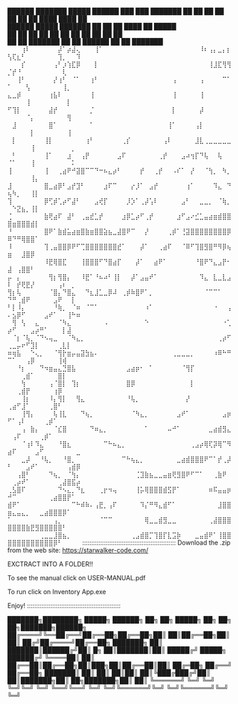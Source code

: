 
  ██████  ███████  █████  ██████  ███    ███ ███████ 
  ██   ██ ██      ██   ██ ██   ██ ████  ████ ██      
  ██████  █████   ███████ ██   ██ ██ ████ ██ █████   
  ██   ██ ██      ██   ██ ██   ██ ██  ██  ██ ██      
  ██   ██ ███████ ██   ██ ██████  ██      ██ ███████
 ⠀⠀⠀⢰⠇⠀⠀⠀⠀⠀⠀⡼⠁⡴⣼⢄⠀⠀⠀⢸⠁⠀⠀⠀⠀⠀⠀⠀⠀⠀⠀⠀⠀⠀⠀⠀⠀⠀⠀⠀⠀⠀⠸⠆⢠⡄⣀⡄⡆⢣⢏⣆⠃⠀⠀⠀⠀⠀⠀⠀⢹⡀⠀⠀⠹
⠀⠀⠀⡎⠀⠀⠀⠀⠀⠀⢠⠃⡰⢱⣏⡿⠀⠀⠀⡇⠀⠀⠀⠀⠀⠀⠀⠀⠀⠀⠀⠀⠀⠀⠀⠀⠀⠀⠀⠀⠀⠀⠀⠀⢸⣸⣏⢻⢻⡈⡞⠘⠀⠀⠀⠀⠀⠀⠀⠀⠀⢇⠀⠀⠀
⠀⠀⢸⠃⠀⠀⠀⠀⠀⠀⡜⢰⠃⠀⠈⠁⠀⠀⢰⠃⠀⠀⠀⠀⠀⠀⠀⠀⠀⠀⠀⠀⠀⠀⠀⠀⢠⠀⠀⠀⠀⠀⢠⠀⠀⠀⠀⠉⠁⠁⠀⠀⠀⢣⠀⠀⠀⠀⠀⠀⠀⢸⡀⠀⠀
⣄⣀⡾⠀⠀⠀⠀⠀⠀⢰⣧⠇⠀⠀⠀⠀⠀⠀⢸⠀⠀⠀⠀⠀⠀⠀⠀⠀⠀⠀⠀⠀⠀⠀⠀⠀⢸⠀⠀⠀⠀⠀⢸⠀⠀⠀⠀⠀⠀⠀⠀⠀⠀⢸⠀⠀⠀⠀⠀⠀⠀⠀⡇⠀⠀
⠋⢹⡇⠀⠀⠀⠀⠀⠀⣼⡞⠀⠀⠀⠀⠀⠀⠀⡈⠀⠀⠀⠀⠀⠀⠀⠀⠀⠀⠀⠀⠀⠀⠀⠀⠀⡇⠀⠀⠀⠀⠀⡼⠀⠀⠀⠀⠀⠀⠀⠀⠀⠀⠈⡄⠀⠀⠀⠀⠀⠀⠀⢻⠀⠀
⠀⣸⠀⠀⠀⠀⠀⠀⠀⣿⠁⠀⠀⠀⠀⠀⠀⠀⠁⠀⠀⠀⠀⠀⠀⠀⠀⠀⠀⠀⠀⠀⠀⠀⠀⢸⠁⠀⠀⠀⠀⢠⡇⠀⠀⠀⠀⠀⠀⠀⠀⠀⠀⠀⡇⠀⠀⠀⠀⠀⠀⠀⢸⠀⠀
⠀⡇⠀⠀⠀⠀⠀⠀⢸⡇⠀⠀⠀⠀⠀⠀⠀⢰⠃⠀⠀⠀⠀⠀⠀⢀⡎⠀⠀⠀⠀⠀⠀⠀⢠⠇⠀⠀⠀⠀⠀⣸⣇⢀⣀⣀⣀⣀⣀⠀⠀⠀⠀⠀⢸⠀⠀⠀⠀⠀⠀⠀⠀⡀⠀
⠀⠃⠀⠀⠀⠀⠀⠀⢸⠁⠀⠀⠀⣰⠀⠀⢠⡟⠀⠀⠀⠀⠀⠀⣠⠏⠀⠀⠀⠀⠀⠀⠀⢀⡞⠀⠀⠀⣠⠴⢲⡏⠙⢧⠀⠀⢧⠀⠀⠈⠁⠀⠀⠀⢸⠀⠀⠀⠀⠀⠀⠀⠀⠅⠀
⢸⠀⠀⠀⠀⠀⠀⠀⢸⠀⠀⢀⣴⠟⠚⣽⣿⠉⠉⠙⠒⠦⣄⡴⠃⠀⠀⠀⠀⡞⠀⠀⢀⡞⠀⠀⠠⠎⠁⠀⡜⠀⠀⠈⢳⡀⠀⠳⡀⠀⠀⠀⠀⠀⢸⡄⠀⠀⠀⠀⠀⠀⠀⠀⠀
⣸⠀⠀⠀⠀⠀⠀⠀⣿⣀⣴⡿⠃⣠⡞⣹⠃⠀⠀⠀⠀⣰⠏⠉⠀⠀⠀⡔⡸⠁⠀⣠⡞⠀⠀⠀⠀⠀⠀⢰⠁⠀⠀⠀⠀⠹⣄⠀⠙⢦⠳⡀⠀⠀⢸⡇⠀⠀⠀⠀⠀⠀⠀⠀⠀
⢹⠀⠀⠀⠀⠀⠀⠀⡿⢋⡾⢁⡴⠋⣼⠃⠀⠀⠀⣠⢞⡏⠀⠀⠀⠀⡸⡱⠁⢀⡼⢡⠇⠀⠀⠀⠀⠀⣠⠃⠀⠀⣀⣀⡀⠀⠈⢷⡀⠀⠑⣝⣦⡀⢸⡇⠀⠀⠀⠀⠀⠀⠀⠀⠀
⢈⠀⠀⠀⠀⠀⠀⠀⣷⢟⣴⠏⠀⣼⠃⠀⢀⣤⣞⣁⡞⠀⠀⠀⠀⣰⡿⣁⡴⠋⢀⡞⠀⠀⠀⠀⠀⣰⠋⣠⠔⣊⣁⣤⣴⣶⣾⣿⣿⣿⣶⣿⣿⣿⣾⡇⠀⠀⠀⠀⠀⠀⠀⠀⠀
⠘⠀⠀⠀⠀⠀⠀⠀⣿⠟⠁⣷⣾⣥⣴⣶⣿⣷⣶⣿⣿⣵⣦⣀⣼⣿⠟⠉⠀⠀⡜⠀⠀⠀⠀⢀⡾⠁⢘⣽⣿⣿⣿⣿⣿⣿⣿⣿⡿⠿⠙⠛⢿⣿⣿⠁⠀⠀⠀⠀⠀⠀⠀⠀⠀
⠸⠀⠀⠀⠀⠀⠀⠀⢹⢀⣤⣿⣿⡿⠟⠋⢉⣿⣿⣿⣿⣿⣿⣿⣞⠁⠀⠀⠀⡼⠁⠀⠀⢀⣴⠏⠀⠀⠈⠿⠋⢹⣿⣻⣿⠛⠻⡿⢦⣶⠀⠀⣸⣿⡿⠀⠀⠀⠀⠀⠀⠀⠀⠀⠀
⠀⠀⠀⠀⠀⠀⠀⠀⠸⣟⢿⣿⣏⠀⠀⠀⢸⣿⣿⣿⠋⠙⣿⣴⡏⠀⠀⠀⡼⠁⠀⠀⣴⠟⠁⠀⠀⠀⠀⠀⠀⠘⣿⠟⠙⣄⣠⡟⠂⣼⠀⢠⣿⣿⠃⠀⠀⠀⠀⠀⠀⠀⠀⠀⠀
⡤⠀⡄⠀⠀⠀⠀⠀⠀⢻⡆⢻⣿⡄⠀⠀⠸⣟⠁⠘⠦⠴⠃⢸⡇⠀⠀⡼⠁⣠⣤⠞⠁⠀⠀⠀⠀⠀⠀⠀⠀⠀⠹⣄⠀⣇⣀⣇⣠⠇⠀⡞⢟⣟⡜⠀⠀⠀⠀⠀⢠⠆⠀⡀⠀
⢻⡆⢧⠀⠀⠀⠀⠀⠀⠈⣿⡄⠙⣿⣄⠀⠀⠙⣆⣸⣁⣀⡿⠼⠀⢀⡾⠷⣿⠟⠁⡀⠀⠀⠀⠀⠀⠀⠀⠀⠀⠀⠀⠈⠉⠉⠁⠀⠀⠙⠛⢀⣾⠟⠀⠀⠀⠀⠀⣠⠟⠀⠀⡇⠀
⠃⡇⠸⡄⠀⠀⠀⠀⠀⠀⠘⢷⡀⠀⠈⠶⠀⠈⠉⠁⠀⠀⠀⠀⠀⠀⠀⠀⠀⠀⠰⠁⠀⠀⠀⠀⠀⠀⠀⠀⠀⠀⠀⠀⠀⠐⠀⠀⢠⠄⣢⡿⠋⠀⠀⠀⠀⣠⠞⠁⠀⠀⢸⠓⠶
⠀⢻⠀⢣⠀⠀⣄⠀⠀⠀⠀⠈⠳⣄⠀⠀⠀⠀⠀⠀⠀⠠⠀⠀⠀⠀⠀⠀⠀⠀⠑⠀⠀⠀⠀⠀⠀⠀⠀⠀⠀⠀⠀⠀⠀⠀⠀⠐⢁⡴⠋⠀⠀⠀⣠⡴⠛⠁⠀⠀⠀⡇⣼⠀⠀
⠀⠈⡆⠈⢧⡀⠈⠙⠢⢤⣀⠀⠀⠈⠳⣄⡀⠀⠀⠀⠀⠀⠀⠀⠀⠀⠀⠀⠀⠀⠀⠀⠀⠀⠀⠀⠀⠀⠀⠀⠀⠀⠀⠀⠀⠀⢀⡴⠋⢀⣀⡤⠖⠋⣹⡇⠀⠀⠀⠀⢀⣇⡇⠀⠀
⠶⢶⣧⠀⠀⠑⢄⡀⠀⠀⠈⢻⡗⣶⡤⣤⣽⣳⣦⠄⠀⠀⠀⠀⠀⠀⠀⠀⠀⠀⠀⠀⠀⠀⠀⠀⢀⣀⣀⣀⡀⠀⠀⠀⠀⠰⠿⠓⠛⠉⠁⠀⠀⢠⡿⠀⠀⠀⠀⠀⢸⢾⠀⠀⠀
⠀⠀⠘⡆⠀⠀⠀⠙⠲⣶⣤⣄⣙⣿⣧⠀⠀⠀⠀⠀⠀⠀⠀⠀⠀⠀⣠⣴⡶⠂⠀⠁⠀⠀⠀⠀⠀⠀⠈⢻⡏⠀⠀⠀⠀⠀⠀⠀⠀⠀⠀⠀⢀⣾⠁⠀⠀⠀⠀⠀⣿⡇⠀⠀⠀
⠀⠀⠀⢳⠀⠀⠀⠀⠀⢠⠈⣿⡇⠀⢹⡆⠀⠀⠀⠀⠀⠀⠀⠀⠀⠀⣿⡿⠀⠀⠀⠀⠀⠀⠀⠀⠀⠀⠀⠀⡇⠀⠀⠀⠀⠀⠀⠀⠀⠀⠀⢀⣾⡟⠀⠀⠀⠀⠀⢰⡿⠀⠀⠀⠀
⠀⠀⠀⢸⡆⠀⠀⠀⠀⠸⡄⢻⡇⠀⠀⢻⣄⠀⠀⠀⠀⠀⠀⠀⠀⠀⠘⢧⡀⠀⠀⠀⠀⠀⠀⠀⠀⠀⠀⡜⠀⠀⠀⠀⠀⠀⠀⠀⠀⢀⣴⠋⣸⠁⠀⠀⠀⠀⢀⣿⠃⠀⠀⠀⠀
⠀⠀⠀⢸⢻⡄⠀⠀⠀⠀⢧⢸⣇⠀⠀⠀⠙⢦⡀⠀⠀⠀⠀⠀⠀⠀⠀⠈⠳⣄⡀⠀⠀⠀⠀⠀⠀⣠⠞⠁⠀⠀⠀⠀⠀⠀⠀⣠⡶⠋⠁⢠⠇⠀⠀⠀⠀⢀⡾⠁⠀⠀⠀⠀⠀
⠀⠀⠀⢠⠀⣷⡄⠀⠀⠀⠈⣎⣿⠀⠀⠀⠀⠀⠙⠶⣄⡀⠀⠀⠀⠀⠀⠀⠀⠀⠁⠀⠀⠀⠀⠤⠚⠁⠀⠀⠀⠀⠀⠀⣀⣴⣾⣻⣄⠀⢠⠏⠀⠀⠀⠀⢀⡾⠁⠀⠀⠀⠀⠀⠀
⠀⠀⠀⠈⢰⠇⠹⣄⠀⠀⠀⠘⣿⣆⠀⠀⠀⠀⠀⠀⠀⠉⠓⠦⣄⡀⠀⠀⠀⠀⠀⠀⠀⠀⠀⠀⠀⠀⠀⠀⢀⣠⡴⢿⢏⡽⢿⠉⠻⣴⠏⠀⠀⠀⠀⣠⠋⠀⠀⠀⠀⠀⠀⠀⣀
⠀⠀⠀⣀⡼⠀⠀⠘⢧⡀⠀⠀⠘⣿⡀⠀⠀⠀⠀⠀⠀⠀⠀⠀⠀⠉⠓⢦⣄⡀⠀⠀⠀⠀⠀⠀⠀⣀⣴⣾⣿⣿⣿⠟⠉⠁⡞⢀⡼⠃⠀⠀⠀⣠⠞⠁⠀⠀⠀⠀⠀⠀⢠⣾⡿
⠀⠀⢠⣿⠃⠀⠀⠀⠀⠙⢦⡀⠀⠈⢳⡄⠀⠀⠀⠀⠀⠀⠀⠀⠀⠀⠀⠀⢈⣹⣷⣦⣀⣀⣤⣶⢟⣻⣿⠟⠋⠉⠁⠀⠀⢀⣷⠟⠀⠀⢀⡴⠞⠁⠀⠀⠀⠀⠀⠀⢀⣼⣿⣯⡴
⢀⣣⣿⠏⠀⠀⠀⠀⠀⠀⠀⠙⠢⣄⡀⠙⣆⠀⠀⠀⢀⡖⠲⢤⠀⠀⠀⠀⢸⡥⢿⣿⣿⣿⣾⣫⡟⠁⠀⠀⠀⠀⠀⠀⠶⠯⣤⣤⡶⠚⠉⠀⠀⠀⠀⠀⠀⠀⢀⣴⣿⣿⡟⠁⠀
⣾⠟⠁⠀⠀⠀⠀⠀⠀⠀⠀⠀⠀⠀⠉⠓⠾⠷⠄⢠⣟⡀⢠⠏⠀⠀⠀⠀⠀⠹⡌⠛⠻⣄⣾⠋⠁⠀⠀⠀⠀⠀⠀⠀⠀⠀⣸⣿⣿⣶⣄⣤⣄⡀⠀⠀⣀⣴⣿⣿⣿⡿⠁⠀⠀
⠁⠀⠀⠀⠀⠀⠀⠀⠀⠀⢠⡀⠀⠀⠀⠀⠀⠀⠀⠀⠈⠉⠉⠀⠀⠀⠀⠀⠀⠀⢿⣀⣀⣾⣻⣀⣀⠀⠀⠀⠀⠀⠀⠀⢀⣼⣿⣿⣿⣿⣿⣿⣿⣷⣟⣻⣿⣿⣿⣿⣿⠃⠀⠀⠀
⠀⠀⠀⠀⠀⠀⠀⢀⣀⣀⣸⣿⣦⡀⠀⠀⠀⠀⠀⠀⠀⠀⠀⠀⠀⠀⠀⢀⣠⣾⣿⡉⢹⣿⡏⣇⣩⡷⠀⠀⠀⣀⣤⣾⠟⠁⢸⣿⣿⣿⣿⣿⣿⣿⣿⣿⣿⣿⣿⡿⠃⠀⠀⠀⠀
::::::::::::::::::::::::::::::::::::::::::::::::::::
 Download the .zip from the web site: https://starwalker-code.com/

 EXCTRACT INTO A FOLDER!!

 To see the manual click on USER-MANUAL.pdf

 To run click on Inventory App.exe

 Enjoy!
::::::::::::::::::::::::::::::::::::::::::::::::::::

 ███████╗████████╗ █████╗ ██████╗ ██╗    ██╗ █████╗ ██╗     ██╗  ██╗███████╗██████╗ 
 ██╔════╝╚══██╔══╝██╔══██╗██╔══██╗██║    ██║██╔══██╗██║     ██║ ██╔╝██╔════╝██╔══██╗
 ███████╗   ██║   ███████║██████╔╝██║ █╗ ██║███████║██║     █████╔╝ █████╗  ██████╔╝
 ╚════██║   ██║   ██╔══██║██╔══██╗██║███╗██║██╔══██║██║     ██╔═██╗ ██╔══╝  ██╔══██╗
 ███████║   ██║   ██║  ██║██║  ██║╚███╔███╔╝██║  ██║███████╗██║  ██╗███████╗██║  ██║
 ╚══════╝   ╚═╝   ╚═╝  ╚═╝╚═╝  ╚═╝ ╚══╝╚══╝ ╚═╝  ╚═╝╚══════╝╚═╝  ╚═╝╚══════╝╚═╝  ╚═╝
                                                                                   
